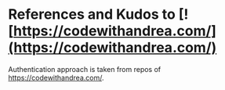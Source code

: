 # References and Kudos to [![https://codewithandrea.com/](https://codewithandrea.com/)

Authentication approach is taken from repos of https://codewithandrea.com/.
